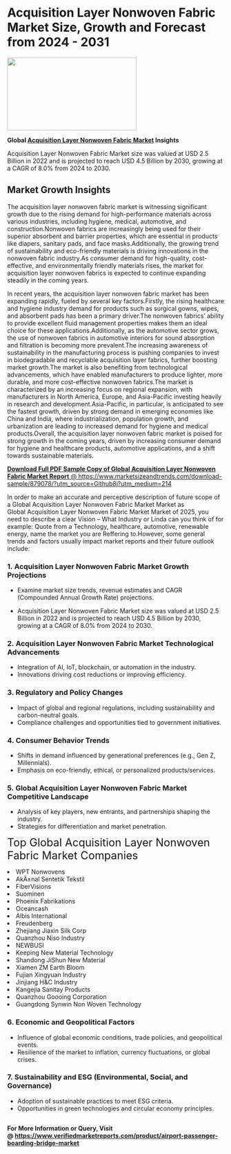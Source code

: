 <H1>Acquisition Layer Nonwoven Fabric Market Size, Growth and Forecast from 2024 - 2031</H1><img class="aligncenter size-medium wp-image-584254" src="https://thirdeyenews.in/wp-content/uploads/2024/09/Global-Market-Research-300x168.jpeg" alt="" width="300" height="168" /><p><strong>Global&nbsp;<a href="https://www.marketsizeandtrends.com/download-sample/879078/?utm_source=Github8j?utm_medium=214">Acquisition Layer Nonwoven Fabric Market</a> Insights</strong></p><p>Acquisition Layer Nonwoven Fabric Market size was valued at USD 2.5 Billion in 2022 and is projected to reach USD 4.5 Billion by 2030, growing at a CAGR of 8.0% from 2024 to 2030.</p><p><h2>Market Growth Insights</h2> <p>The acquisition layer nonwoven fabric market is witnessing significant growth due to the rising demand for high-performance materials across various industries, including hygiene, medical, automotive, and construction.Nonwoven fabrics are increasingly being used for their superior absorbent and barrier properties, which are essential in products like diapers, sanitary pads, and face masks.Additionally, the growing trend of sustainability and eco-friendly materials is driving innovations in the nonwoven fabric industry.As consumer demand for high-quality, cost-effective, and environmentally friendly materials rises, the market for acquisition layer nonwoven fabrics is expected to continue expanding steadily in the coming years.</p> <p><a href="#"></a></p> <p>In recent years, the acquisition layer nonwoven fabric market has been expanding rapidly, fueled by several key factors.Firstly, the rising healthcare and hygiene industry demand for products such as surgical gowns, wipes, and absorbent pads has been a primary driver.The nonwoven fabrics’ ability to provide excellent fluid management properties makes them an ideal choice for these applications.Additionally, as the automotive sector grows, the use of nonwoven fabrics in automotive interiors for sound absorption and filtration is becoming more prevalent.The increasing awareness of sustainability in the manufacturing process is pushing companies to invest in biodegradable and recyclable acquisition layer fabrics, further boosting market growth.The market is also benefiting from technological advancements, which have enabled manufacturers to produce lighter, more durable, and more cost-effective nonwoven fabrics.The market is characterized by an increasing focus on regional expansion, with manufacturers in North America, Europe, and Asia-Pacific investing heavily in research and development.Asia-Pacific, in particular, is anticipated to see the fastest growth, driven by strong demand in emerging economies like China and India, where industrialization, population growth, and urbanization are leading to increased demand for hygiene and medical products.Overall, the acquisition layer nonwoven fabric market is poised for strong growth in the coming years, driven by increasing consumer demand for hygiene and healthcare products, automotive applications, and a shift towards sustainable materials.</p> <p><a href="#"></p><p><span class=""><strong>Download Full PDF Sample Copy of Global Acquisition Layer Nonwoven Fabric Market Report</strong> @ <a href="https://www.marketsizeandtrends.com/download-sample/879078/?utm_source=Github8j?utm_medium=214" target="_blank">https://www.marketsizeandtrends.com/download-sample/879078/?utm_source=Github8j?utm_medium=214</a></span></p><p>In order to make an accurate and perceptive description of future scope of a Global&nbsp;Acquisition Layer Nonwoven Fabric Market Market as Global&nbsp;Acquisition Layer Nonwoven Fabric Market Market of 2025, you need to describe a clear Vision &ndash; What Industry or Linda can you think of for example: Quote from a Technology, healthcare, automotive, renewable energy, name the market you are Reffering to.However, some general trends and factors usually impact market reports and their future outlook include:</p><h3>1.&nbsp;<strong>Acquisition Layer Nonwoven Fabric Market Growth Projections</strong></h3><ul><li>Examine market size trends, revenue estimates and CAGR (Compounded Annual Growth Rate) projections.</li><li><p>Acquisition Layer Nonwoven Fabric Market size was valued at USD 2.5 Billion in 2022 and is projected to reach USD 4.5 Billion by 2030, growing at a CAGR of 8.0% from 2024 to 2030.</p></li></ul><h3>2.&nbsp;<strong>Acquisition Layer Nonwoven Fabric Market Technological Advancements</strong></h3><ul><li>Integration of AI, IoT, blockchain, or automation in the industry.</li><li>Innovations driving cost reductions or improving efficiency.</li></ul><h3>3.&nbsp;<strong>Regulatory and Policy Changes</strong></h3><ul><li>Impact of global and regional regulations, including sustainability and carbon-neutral goals.</li><li>Compliance challenges and opportunities tied to government initiatives.</li></ul><h3>4.&nbsp;<strong>Consumer Behavior Trends</strong></h3><ul><li>Shifts in demand influenced by generational preferences (e.g., Gen Z, Millennials).</li><li>Emphasis on eco-friendly, ethical, or personalized products/services.</li></ul><h3>5.&nbsp;<strong>Global Acquisition Layer Nonwoven Fabric Market Competitive Landscape</strong></h3><ul><li>Analysis of key players, new entrants, and partnerships shaping the industry.</li><li>Strategies for differentiation and market penetration.</li></ul><p data-pm-slice="1 1 []"><span style="color: inherit; font-family: inherit; font-size: 25px;">Top Global Acquisition Layer Nonwoven Fabric Market Companies</span></p><div class="" data-test-id=""><p><li>WPT Nonwovens</li><li> AkÄ±nal Sentetik Tekstil</li><li> FiberVisions</li><li> Suominen</li><li> Phoenix Fabrikations</li><li> Oceancash</li><li> Albis International</li><li> Freudenberg</li><li> Zhejiang Jiaxin Silk Corp</li><li> Quanzhou Niso Industry</li><li> NEWBUSI</li><li> Keeping New Material Technology</li><li> Shandong JiShun New Material</li><li> Xiamen ZM Earth Bloom</li><li> Fujian Xingyuan Industry</li><li> Jinjiang H&C Industry</li><li> Kangejia Sanitay Products</li><li> Quanzhou Goooing Corporation</li><li> Guangdong Synwin Non Woven Technology</li></p></div><h3>6.&nbsp;<strong>Economic and Geopolitical Factors</strong></h3><ul><li>Influence of global economic conditions, trade policies, and geopolitical events.</li><li>Resilience of the market to inflation, currency fluctuations, or global crises.</li></ul><h3>7.&nbsp;<strong>Sustainability and ESG (Environmental, Social, and Governance)</strong></h3><ul><li>Adoption of sustainable practices to meet ESG criteria.</li><li>Opportunities in green technologies and circular economy principles.</li></ul><h2><strong style="font-size: 14px;">For More Information or Query, Visit @&nbsp;</strong><a style="background-color: #ffffff; font-size: 14px;" href="https://www.marketsizeandtrends.com/report/acquisition-layer-nonwoven-fabric-market/" target="_blank">https://www.verifiedmarketreports.com/product/airport-passenger-boarding-bridge-market</a></h2>
